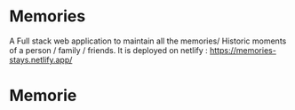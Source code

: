 # Memories
A Full stack web application to maintain all the memories/ Historic moments of a person / family / friends.
It is deployed on netlify : https://memories-stays.netlify.app/

# Memorie
